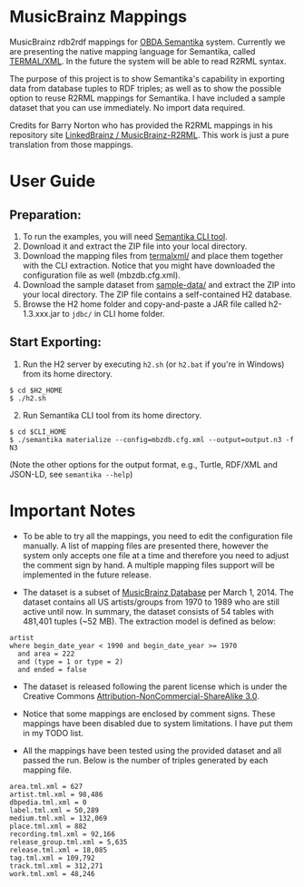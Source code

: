 MusicBrainz Mappings
====================

MusicBrainz rdb2rdf mappings for [OBDA Semantika](http://obidea.github.io/semantika-api/) system. Currently we are presenting the native mapping language for Semantika, called [TERMAL/XML](https://github.com/obidea/semantika-api/wiki/2.-Basic-RDB-RDF-Mapping). In the future the system will be able to read R2RML syntax.

The purpose of this project is to show Semantika's capability in exporting data from database tuples to RDF triples; as well as to show the possible option to reuse R2RML mappings for Semantika. I have included a sample dataset that you can use immediately. No import data required.

Credits for Barry Norton who has provided the R2RML mappings in his repository site [LinkedBrainz / MusicBrainz-R2RML](https://github.com/LinkedBrainz/MusicBrainz-R2RML). This work is just a pure translation from those mappings.


User Guide
==========

Preparation:
------------
1. To run the examples, you will need [Semantika CLI tool](https://github.com/obidea/semantika-cli/releases/download/v1.1/semantika-cli-1.1.zip).
2. Download it and extract the ZIP file into your local directory.
3. Download the mapping files from [termalxml/](https://github.com/obidea/semantika-musicbrainz/tree/master/termalxml) and place them together with the CLI extraction. Notice that you might have downloaded the configuration file as well (mbzdb.cfg.xml).
4. Download the sample dataset from [sample-data/](https://github.com/obidea/semantika-musicbrainz/tree/master/sample-data) and extract the ZIP into your local directory. The ZIP file contains a self-contained H2 database.
5. Browse the H2 home folder and copy-and-paste a JAR file called h2-1.3.xxx.jar to `jdbc/` in CLI home folder.

Start Exporting:
---------------
1. Run the H2 server by executing `h2.sh` (or `h2.bat` if you're in Windows) from its home directory.
```
$ cd $H2_HOME
$ ./h2.sh 
```

2. Run Semantika CLI tool from its home directory.
  ```
$ cd $CLI_HOME
$ ./semantika materialize --config=mbzdb.cfg.xml --output=output.n3 -f N3
```
(Note the other options for the output format, e.g., Turtle, RDF/XML and JSON-LD, see `semantika --help`)


Important Notes
===============

* To be able to try all the mappings, you need to edit the configuration file manually. A list of mapping files are presented there, however the system only accepts one file at a time and therefore you need to adjust the comment sign by hand. A multiple mapping files support will be implemented in the future release.

* The dataset is a subset of [MusicBrainz Database](http://musicbrainz.org/doc/MusicBrainz_Database) per March 1, 2014. The dataset contains all US artists/groups from 1970 to 1989 who are still active until now. In summary, the dataset consists of 54 tables with 481,401 tuples (~52 MB). The extraction model is defined as below:
```
artist 
where begin_date_year < 1990 and begin_date_year >= 1970 
  and area = 222 
  and (type = 1 or type = 2)
  and ended = false 
```

* The dataset is released following the parent license which is under the Creative Commons [Attribution-NonCommercial-ShareAlike 3.0](http://creativecommons.org/licenses/by-nc-sa/3.0/).

* Notice that some mappings are enclosed by comment signs. These mappings have been disabled due to system limitations. I have put them in my TODO list.

* All the mappings have been tested using the provided dataset and all passed the run. Below is the number of triples generated by each mapping file.
```
area.tml.xml = 627
artist.tml.xml = 98,486
dbpedia.tml.xml = 0
label.tml.xml = 50,289
medium.tml.xml = 132,069
place.tml.xml = 882
recording.tml.xml = 92,166
release_group.tml.xml = 5,635
release.tml.xml = 18,085
tag.tml.xml = 109,792
track.tml.xml = 312,271
work.tml.xml = 48,246
```


